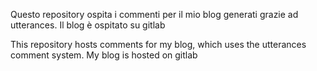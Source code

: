 Questo repository ospita i commenti per il mio blog generati grazie ad utterances. Il blog è ospitato su gitlab

This repository hosts comments for my blog, which uses the utterances comment system. My blog is hosted on gitlab

